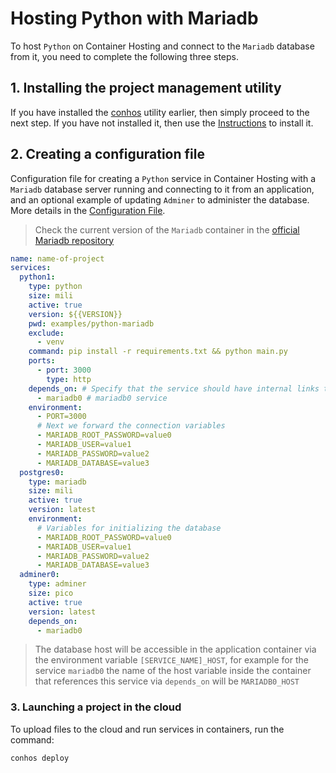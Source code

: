 # Hosting Python with Mariadb

To host `Python` on Container Hosting and connect to the `Mariadb` database from it, you need to complete the following three steps.

## 1. Installing the project management utility

If you have installed the [conhos](https://www.npmjs.com/package/conhos) utility earlier, then simply proceed to the next step. If you have not installed it, then use the [Instructions](./GettingStarted.md) to install it.

## 2. Creating a configuration file

Configuration file for creating a `Python` service in Container Hosting with a `Mariadb` database server running and connecting to it from an application, and an optional example of updating `Adminer` to administer the database. More details in the [Configuration File](./ConfigFile.md).

> Check the current version of the `Mariadb` container in the [official Mariadb repository](https://hub.docker.com/_/mariadb/tags)

```yml
name: name-of-project
services:
  python1:
    type: python
    size: mili
    active: true
    version: ${{VERSION}}
    pwd: examples/python-mariadb
    exclude:
      - venv
    command: pip install -r requirements.txt && python main.py
    ports:
      - port: 3000
        type: http
    depends_on: # Specify that the service should have internal links to
      - mariadb0 # mariadb0 service
    environment:
      - PORT=3000
      # Next we forward the connection variables
      - MARIADB_ROOT_PASSWORD=value0
      - MARIADB_USER=value1
      - MARIADB_PASSWORD=value2
      - MARIADB_DATABASE=value3
  postgres0:
    type: mariadb
    size: mili
    active: true
    version: latest
    environment:
      # Variables for initializing the database
      - MARIADB_ROOT_PASSWORD=value0
      - MARIADB_USER=value1
      - MARIADB_PASSWORD=value2
      - MARIADB_DATABASE=value3
  adminer0:
    type: adminer
    size: pico
    active: true
    version: latest
    depends_on:
      - mariadb0
```

> The database host will be accessible in the application container via the environment variable `[SERVICE_NAME]_HOST`, for example for the service `mariadb0` the name of the host variable inside the container that references this service via `depends_on` will be `MARIADB0_HOST`

### 3. Launching a project in the cloud

To upload files to the cloud and run services in containers, run the command:

```sh
conhos deploy
```
